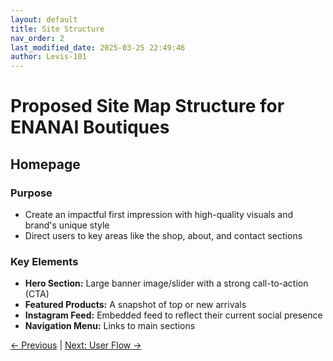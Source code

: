 ```yaml
---
layout: default
title: Site Structure
nav_order: 2
last_modified_date: 2025-03-25 22:49:46
author: Levis-101
---
```


# Proposed Site Map Structure for ENANAI Boutiques

## Homepage
### Purpose
- Create an impactful first impression with high-quality visuals and brand's unique style
- Direct users to key areas like the shop, about, and contact sections

### Key Elements
- **Hero Section:** Large banner image/slider with a strong call-to-action (CTA)
- **Featured Products:** A snapshot of top or new arrivals
- **Instagram Feed:** Embedded feed to reflect their current social presence
- **Navigation Menu:** Links to main sections

[← Previous](./overview) | [Next: User Flow →](./user-flow)
